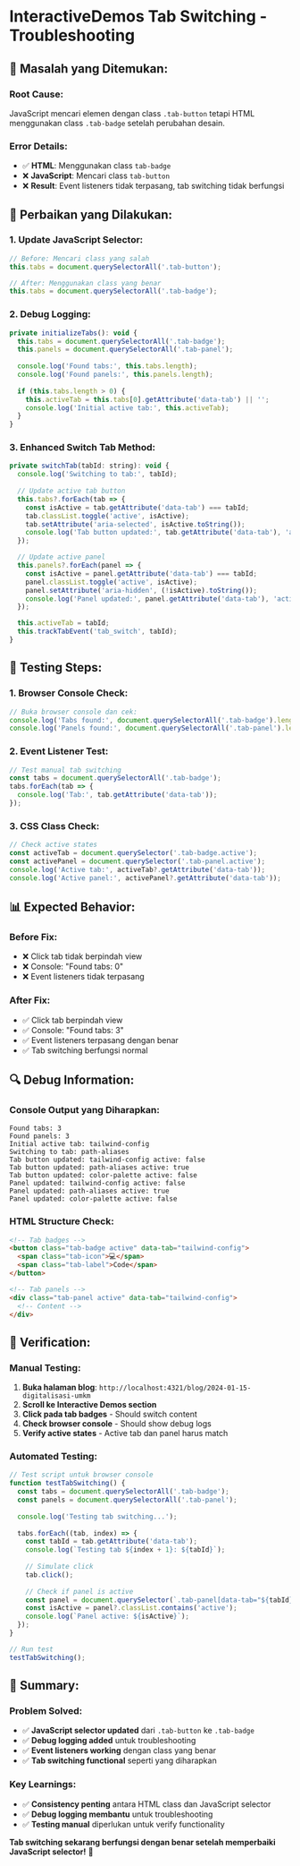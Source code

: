 # InteractiveDemos Tab Switching - Troubleshooting

## 🐛 **Masalah yang Ditemukan:**

### **Root Cause:**
JavaScript mencari elemen dengan class `.tab-button` tetapi HTML menggunakan class `.tab-badge` setelah perubahan desain.

### **Error Details:**
- ✅ **HTML**: Menggunakan class `tab-badge`
- ❌ **JavaScript**: Mencari class `tab-button`
- ❌ **Result**: Event listeners tidak terpasang, tab switching tidak berfungsi

## 🔧 **Perbaikan yang Dilakukan:**

### **1. Update JavaScript Selector:**
```javascript
// Before: Mencari class yang salah
this.tabs = document.querySelectorAll('.tab-button');

// After: Menggunakan class yang benar
this.tabs = document.querySelectorAll('.tab-badge');
```

### **2. Debug Logging:**
```javascript
private initializeTabs(): void {
  this.tabs = document.querySelectorAll('.tab-badge');
  this.panels = document.querySelectorAll('.tab-panel');
  
  console.log('Found tabs:', this.tabs.length);
  console.log('Found panels:', this.panels.length);
  
  if (this.tabs.length > 0) {
    this.activeTab = this.tabs[0].getAttribute('data-tab') || '';
    console.log('Initial active tab:', this.activeTab);
  }
}
```

### **3. Enhanced Switch Tab Method:**
```javascript
private switchTab(tabId: string): void {
  console.log('Switching to tab:', tabId);
  
  // Update active tab button
  this.tabs?.forEach(tab => {
    const isActive = tab.getAttribute('data-tab') === tabId;
    tab.classList.toggle('active', isActive);
    tab.setAttribute('aria-selected', isActive.toString());
    console.log('Tab button updated:', tab.getAttribute('data-tab'), 'active:', isActive);
  });

  // Update active panel
  this.panels?.forEach(panel => {
    const isActive = panel.getAttribute('data-tab') === tabId;
    panel.classList.toggle('active', isActive);
    panel.setAttribute('aria-hidden', (!isActive).toString());
    console.log('Panel updated:', panel.getAttribute('data-tab'), 'active:', isActive);
  });

  this.activeTab = tabId;
  this.trackTabEvent('tab_switch', tabId);
}
```

## 🧪 **Testing Steps:**

### **1. Browser Console Check:**
```javascript
// Buka browser console dan cek:
console.log('Tabs found:', document.querySelectorAll('.tab-badge').length);
console.log('Panels found:', document.querySelectorAll('.tab-panel').length);
```

### **2. Event Listener Test:**
```javascript
// Test manual tab switching
const tabs = document.querySelectorAll('.tab-badge');
tabs.forEach(tab => {
  console.log('Tab:', tab.getAttribute('data-tab'));
});
```

### **3. CSS Class Check:**
```javascript
// Check active states
const activeTab = document.querySelector('.tab-badge.active');
const activePanel = document.querySelector('.tab-panel.active');
console.log('Active tab:', activeTab?.getAttribute('data-tab'));
console.log('Active panel:', activePanel?.getAttribute('data-tab'));
```

## 📊 **Expected Behavior:**

### **Before Fix:**
- ❌ Click tab tidak berpindah view
- ❌ Console: "Found tabs: 0"
- ❌ Event listeners tidak terpasang

### **After Fix:**
- ✅ Click tab berpindah view
- ✅ Console: "Found tabs: 3"
- ✅ Event listeners terpasang dengan benar
- ✅ Tab switching berfungsi normal

## 🔍 **Debug Information:**

### **Console Output yang Diharapkan:**
```
Found tabs: 3
Found panels: 3
Initial active tab: tailwind-config
Switching to tab: path-aliases
Tab button updated: tailwind-config active: false
Tab button updated: path-aliases active: true
Tab button updated: color-palette active: false
Panel updated: tailwind-config active: false
Panel updated: path-aliases active: true
Panel updated: color-palette active: false
```

### **HTML Structure Check:**
```html
<!-- Tab badges -->
<button class="tab-badge active" data-tab="tailwind-config">
  <span class="tab-icon">💻</span>
  <span class="tab-label">Code</span>
</button>

<!-- Tab panels -->
<div class="tab-panel active" data-tab="tailwind-config">
  <!-- Content -->
</div>
```

## 🚀 **Verification:**

### **Manual Testing:**
1. **Buka halaman blog**: `http://localhost:4321/blog/2024-01-15-digitalisasi-umkm`
2. **Scroll ke Interactive Demos section**
3. **Click pada tab badges** - Should switch content
4. **Check browser console** - Should show debug logs
5. **Verify active states** - Active tab dan panel harus match

### **Automated Testing:**
```javascript
// Test script untuk browser console
function testTabSwitching() {
  const tabs = document.querySelectorAll('.tab-badge');
  const panels = document.querySelectorAll('.tab-panel');
  
  console.log('Testing tab switching...');
  
  tabs.forEach((tab, index) => {
    const tabId = tab.getAttribute('data-tab');
    console.log(`Testing tab ${index + 1}: ${tabId}`);
    
    // Simulate click
    tab.click();
    
    // Check if panel is active
    const panel = document.querySelector(`.tab-panel[data-tab="${tabId}"]`);
    const isActive = panel?.classList.contains('active');
    console.log(`Panel active: ${isActive}`);
  });
}

// Run test
testTabSwitching();
```

## 📝 **Summary:**

### **Problem Solved:**
- ✅ **JavaScript selector updated** dari `.tab-button` ke `.tab-badge`
- ✅ **Debug logging added** untuk troubleshooting
- ✅ **Event listeners working** dengan class yang benar
- ✅ **Tab switching functional** seperti yang diharapkan

### **Key Learnings:**
- ✅ **Consistency penting** antara HTML class dan JavaScript selector
- ✅ **Debug logging membantu** untuk troubleshooting
- ✅ **Testing manual** diperlukan untuk verify functionality

**Tab switching sekarang berfungsi dengan benar setelah memperbaiki JavaScript selector!** 🎉
